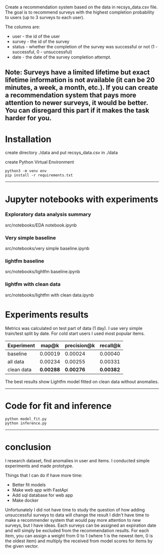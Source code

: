 Create a recommendation system based on the data in recsys_data.csv file. The goal
is to recommend surveys with the highest completion probability to users (up to 3
surveys to each user).

The columns are:
* user - the id of the user
* survey - the id of the survey
* status - whether the completion of the survey was successful or not (1 -
successful, 0 - unsuccessful)
* date - the date of the survey completion attempt.

Note: Surveys have a limited lifetime but exact lifetime information is not available
(it can be 20 minutes, a week, a month, etc.). If you can create a recommendation
system that pays more attention to newer surveys, it would be better. You can
disregard this part if it makes the task harder for you.
---
# Installation
create directory ./data and put recsys_data.csv in ./data

create Python Virtual Environment
```
python3 -m venv env
pip install -r requirements.txt
```
---
# Jupyter notebooks with experiments
### Exploratory data analysis summary
src/notebooks/EDA notebook.ipynb
### Very simple baseline
src/notebooks/very simple baseline.ipynb
### lightfm baseline
src/notebooks/lightfm baseline.ipynb
### lightfm with clean data
src/notebooks/lightfm with clean data.ipynb

# Experiments results
Metrics was calculated on test part of data (1 day). I use very simple train/test split by date.
For cold start users I used most popular items.

| Experiment      | map@k  | precision@k  | recall@k  |
| ----------- | ----------- |----------- |----------- |
| baseline      | 0.00019       | 0.00024       | 0.00040       |
| all data   | 0.00234         | 0.00255       | 0.00331       |
| clean data   | **0.00288**        | **0.00276**       | **0.00382**       |

The best results show Lightfm model fitted on clean data without anomalies.

---
# Code for fit and inference
```
python model_fit.py
python inference.py
```
---
# conclusion

I research dataset, find anomalies in user and items. I conducted simple experiments and made prototype.

Things that I can do if have more time:
* Better fit models
* Make web app with FastApi
* Add sql database for web app
* Make docker


Unfortunately I did not have time to study the question of how adding unsuccessful surveys to data will change the result
I didn't have time to make a recommender system that would pay more attention to new surveys, but I have ideas.
Each surveys can be assigned an expiration date and will simply be excluded from the recommendation results.
For each item, you can assign a weight from 0 to 1 (where 1 is the newest item, 0 is the oldest item) and
multiply the received from model scores for items by the given vector.

